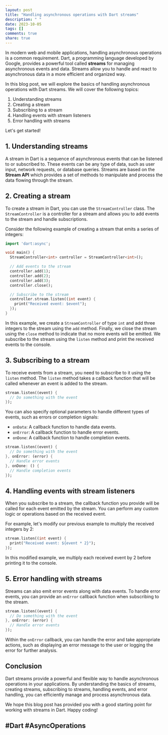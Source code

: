 ```yaml
---
layout: post
title: "Handling asynchronous operations with Dart streams"
description: " "
date: 2023-10-05
tags: []
comments: true
share: true
---
```


In modern web and mobile applications, handling asynchronous operations is a common requirement. Dart, a programming language developed by Google, provides a powerful tool called **streams** for managing asynchronous events and data. Streams allow you to handle and react to asynchronous data in a more efficient and organized way.

In this blog post, we will explore the basics of handling asynchronous operations with Dart streams. We will cover the following topics:

1. Understanding streams
2. Creating a stream
3. Subscribing to a stream
4. Handling events with stream listeners
5. Error handling with streams

Let's get started!

## 1. Understanding streams

A stream in Dart is a sequence of asynchronous events that can be listened to or subscribed to. These events can be any type of data, such as user input, network requests, or database queries. Streams are based on the **Stream API** which provides a set of methods to manipulate and process the data flowing through the stream.

## 2. Creating a stream

To create a stream in Dart, you can use the `StreamController` class. The `StreamController` is a controller for a stream and allows you to add events to the stream and handle subscriptions.

Consider the following example of creating a stream that emits a series of integers:

```dart
import 'dart:async';

void main() {
  StreamController<int> controller = StreamController<int>();

  // Add events to the stream
  controller.add(1);
  controller.add(2);
  controller.add(3);
  controller.close();

  // Subscribe to the stream
  controller.stream.listen((int event) {
    print("Received event: $event");
  });
}
```

In this example, we create a `StreamController` of type `int` and add three integers to the stream using the `add` method. Finally, we close the stream using the `close` method to indicate that no more events will be emitted. We subscribe to the stream using the `listen` method and print the received events to the console.

## 3. Subscribing to a stream

To receive events from a stream, you need to subscribe to it using the `listen` method. The `listen` method takes a callback function that will be called whenever an event is added to the stream.

```dart
stream.listen((event) {
  // Do something with the event
});
```

You can also specify optional parameters to handle different types of events, such as errors or completion signals:

- `onData`: A callback function to handle data events.
- `onError`: A callback function to handle error events.
- `onDone`: A callback function to handle completion events.

```dart
stream.listen((event) {
  // Do something with the event
}, onError: (error) {
  // Handle error events
}, onDone: () {
  // Handle completion events
});
```

## 4. Handling events with stream listeners

When you subscribe to a stream, the callback function you provide will be called for each event emitted by the stream. You can perform any custom logic or operations based on the received event.

For example, let's modify our previous example to multiply the received integers by 2:

```dart
stream.listen((int event) {
  print("Received event: ${event * 2}");
});
```

In this modified example, we multiply each received event by 2 before printing it to the console.

## 5. Error handling with streams

Streams can also emit error events along with data events. To handle error events, you can provide an `onError` callback function when subscribing to the stream.

```dart
stream.listen((event) {
  // Do something with the event
}, onError: (error) {
  // Handle error events
});
```

Within the `onError` callback, you can handle the error and take appropriate actions, such as displaying an error message to the user or logging the error for further analysis.

## Conclusion

Dart streams provide a powerful and flexible way to handle asynchronous operations in your applications. By understanding the basics of streams, creating streams, subscribing to streams, handling events, and error handling, you can efficiently manage and process asynchronous data.

We hope this blog post has provided you with a good starting point for working with streams in Dart. Happy coding!

## #Dart #AsyncOperations